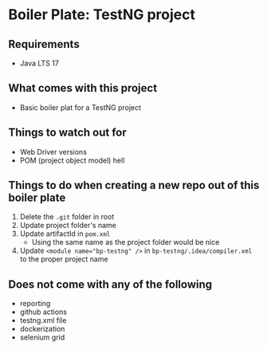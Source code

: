 # Boiler Plate: TestNG project
## Requirements
- Java LTS 17
## What comes with this project
- Basic boiler plat for a TestNG project
## Things to watch out for
- Web Driver versions
- POM (project object model) hell
## Things to do when creating a new repo out of this boiler plate
1. Delete the `.git` folder in root
2. Update project folder's name
3. Update artifactId in `pom.xml`
   - Using the same name as the project folder would be nice
4. Update `<module name="bp-testng" />` in `bp-testng/.idea/compiler.xml` to the proper project name
## Does not come with any of the following
- reporting
- github actions
- testng.xml file
- dockerization
- selenium grid
